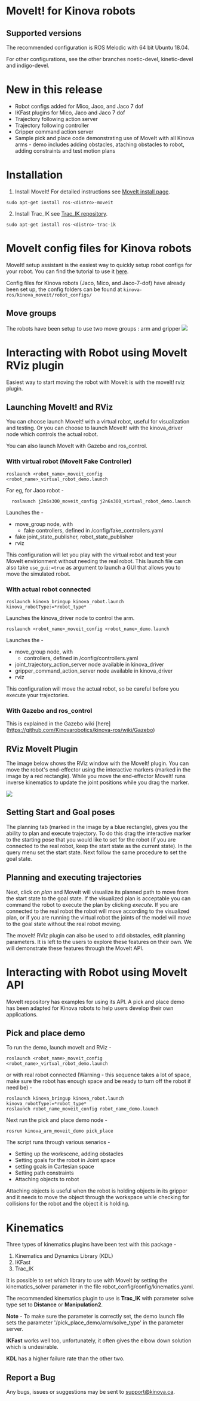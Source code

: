 # MoveIt! for Kinova robots

## Supported versions
The recommended configuration is ROS Melodic with 64 bit Ubuntu 18.04.

For other configurations, see the other branches noetic-devel, kinetic-devel and indigo-devel.

# New in this release
- Robot configs added for Mico, Jaco, and Jaco 7 dof
- IKFast plugins for Mico, Jaco and Jaco 7 dof
- Trajectory following action server
- Trajectory following controller
- Gripper command action server
- Sample pick and place code demonstrating use of MoveIt with all Kinova arms - demo includes adding
  obstacles, ataching obstacles to robot, adding constraints and test motion plans

# Installation

1. Install MoveIt! For detailed instructions see [MoveIt install page](http://moveit.ros.org/install/ "http://moveit.ros.org/install/").  
```
sudo apt-get install ros-<distro>-moveit
```
2. Install Trac_IK see [Trac_IK repository](https://bitbucket.org/traclabs/trac_ik "https://bitbucket.org/traclabs/trac_ik").  
```
sudo apt-get install ros-<distro>-trac-ik
```


# MoveIt config files for Kinova robots

MoveIt! setup assistant is the easiest way to quickly setup robot configs for your robot.
You can find the tutorial to use it [here](http://docs.ros.org/kinetic/api/moveit_tutorials/html/doc/setup_assistant/setup_assistant_tutorial.html "http://docs.ros.org/kinetic/api/moveit_tutorials/html/doc/setup_assistant/setup_assistant_tutorial.html").

Config files for Kinova robots (Jaco, Mico, and Jaco-7-dof) have already been set up, the
config folders can be found at ```kinova-ros/kinova_moveit/robot_configs/```  

## Move groups
The robots have been setup to use two move groups : arm and gripper
![](./images/jaco_move_groups.png)

# Interacting with Robot using MoveIt RViz plugin

Easiest way to start moving the robot with MoveIt is with the moveIt! rviz plugin. 

## Launching MoveIt! and RViz
You can choose launch MoveIt! with a virtual robot, useful for visualization and testing.
Or you can choose to launch MoveIt! with the kinova_driver node which controls the actual
robot.

You can also launch MoveIt with Gazebo and ros_control.
 
### With virtual robot (MoveIt Fake Controller) 
```
roslaunch <robot_name>_moveit_config <robot_name>_virtual_robot_demo.launch
```

For eg, for Jaco robot -
 
```
  roslaunch j2n6s300_moveit_config j2n6s300_virtual_robot_demo.launch
```

Launches the -
 
- move_group node, with
  - fake controllers, defined in /config/fake_controllers.yaml
- fake joint_state_publisher, robot_state_publisher
- rviz

This configuration will let you play with the virtual robot and test your MoveIt envirionment without needing the real robot. This launch file can also take `use_gui:=true` as argument to launch a GUI that allows you to move the simulated robot.

### With actual robot connected

```
roslaunch kinova_bringup kinova_robot.launch kinova_robotType:=*robot_type*
```

Launches the kinova_driver node to control the arm.

```
roslaunch <robot_name>_moveit_config <robot_name>_demo.launch
```

Launches the - 

- move_group node, with 
  -  controllers, defined in /config/controllers.yaml 
- joint_trajectory_action_server node available in kinova_driver
- gripper_command_action_server node available in kinova_driver
- rviz 

This configuration will move the actual robot, so be careful before you execute your trajectories.

### With Gazebo and ros_control

This is explained in the Gazebo wiki [here] (https://github.com/Kinovarobotics/kinova-ros/wiki/Gazebo) 

## RViz MoveIt Plugin

The image below shows the RViz window with the MoveIt! plugin. You can move the robot's end-effector using the interactive markers (marked in the image by a red rectangle). While you move the end-effector MoveIt! runs inverse kinematics to update the joint positions while you drag the marker.

![](./images/jaco_rviz_moveIt.png)

## Setting Start and Goal poses

The planning tab (marked in the image by a blue rectangle), gives you the ability to plan and execute trajectory. To do this drag the interactive marker to the starting pose that you would like to set for the robot (if you are connected to the real robot, keep the start state as the current state). In the query menu set the start state. Next follow the same procedure to set the goal state. 

## Planning and executing trajectories

Next, click on *plan* and MoveIt will visualize its planned path to move from the start state to the goal state. If the visualized plan is acceptable you can command the robot to execute the plan by clicking *execute*. If you are connected to the real robot the robot will move according to the visualized plan, or if you are running the virtual robot the joints of the model will move to the goal state without the real robot moving.

The moveIt! RViz plugin can also be used to add obstacles, edit planning parameters. It is left to the users to explore these features on their own. We will demonstrate these features through the MoveIt API.


# Interacting with Robot using MoveIt API
MoveIt repository has examples for using its API. A pick and place demo has been adapted for Kinova robots to help users develop their own applications.

## Pick and place demo

To run the demo, launch moveIt and RViz -

```
roslaunch <robot_name>_moveit_config <robot_name>_virtual_robot_demo.launch
```

or with real robot connected (Warning - this sequence takes a lot of space, make sure the robot has enough space and be ready to turn off the robot if need be) - 

```
roslaunch kinova_bringup kinova_robot.launch kinova_robotType:=*robot_type*
roslaunch robot_name_moveit_config robot_name_demo.launch
```

Next run the pick and place demo node - 

```
rosrun kinova_arm_moveit_demo pick_place 
```

The script runs through various senarios -

- Setting up the workscene, adding obstacles
- Setting goals for the robot in Joint space
- setting goals in Cartesian space
- Setting path constraints
- Attaching objects to robot 

Attaching objects is useful when the robot is holding objects in its gripper and it needs to move the object through the workspace while checking for collisions for the robot and the object it is holding.


# Kinematics

Three types of kinematics plugins have been test with this package - 

1. Kinematics and Dynamics Library (KDL)
2. IKFast
3. Trac_IK

It is possible to set which library to use with MoveIt by setting the kinematics_solver parameter in the file robot_config/config/kinematics.yaml.

The recommended kinematics plugin to use is **Trac_IK** with parameter solve type set to **Distance** or **Manipulation2**.  

**Note** - To make sure the parameter is correctly set, the demo launch file sets the parameter '/pick_place_demo/arm/solve_type' in the parameter server.

**IKFast** works well too, unfortunately, it often gives the elbow down solution which is undesirable.

**KDL** has a higher failure rate than the other two.  


## Report a Bug
Any bugs, issues or suggestions may be sent to support@kinova.ca.

